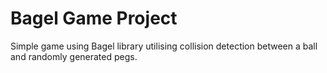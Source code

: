 # Bagel Game Project
 
Simple game using Bagel library utilising collision detection between a ball and randomly generated pegs.
